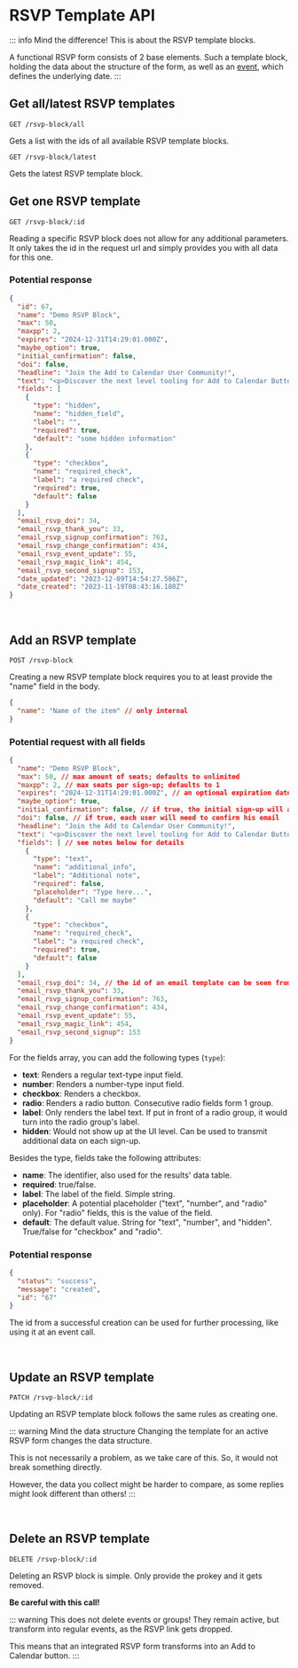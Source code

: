 
# RSVP Template API

::: info Mind the difference!
This is about the RSVP template blocks.

A functional RSVP form consists of 2 base elements. Such a template block, holding the data about the structure of the form, as well as an [event](/api/events.html), which defines the underlying date.
:::

## Get all/latest RSVP templates

```
GET /rsvp-block/all
```

Gets a list with the ids of all available RSVP template blocks.

```
GET /rsvp-block/latest
```

Gets the latest RSVP template block.

## Get one RSVP template

```
GET /rsvp-block/:id
```

Reading a specific RSVP block does not allow for any additional parameters. It only takes the id in the request url and simply provides you with all data for this one.

### Potential response

```json
{
  "id": 67,
  "name": "Demo RSVP Block",
  "max": 50,
  "maxpp": 2,
  "expires": "2024-12-31T14:29:01.000Z",
  "maybe_option": true,
  "initial_confirmation": false,
  "doi": false,
  "headline": "Join the Add to Calendar User Community!",
  "text": "<p>Discover the next level tooling for Add to Calendar Buttons, RSVP, and more. <strong>Made for you! </strong>🫵</p>",
  "fields": [
    {
      "type": "hidden",
      "name": "hidden_field",
      "label": "",
      "required": true,
      "default": "some hidden information"
    },
    {
      "type": "checkbox",
      "name": "required_check",
      "label": "a required check",
      "required": true,
      "default": false
    }
  ],
  "email_rsvp_doi": 34,
  "email_rsvp_thank_you": 33,
  "email_rsvp_signup_confirmation": 763,
  "email_rsvp_change_confirmation": 434,
  "email_rsvp_event_update": 55,
  "email_rsvp_magic_link": 454,
  "email_rsvp_second_signup": 153,
  "date_updated": "2023-12-09T14:54:27.586Z",
  "date_created": "2023-11-19T08:43:16.180Z"
}
```

<br />

## Add an RSVP template

```
POST /rsvp-block
```

Creating a new RSVP template block requires you to at least provide the "name" field in the body.

```json
{
  "name": "Name of the item" // only internal
}
```

### Potential request with all fields

```json
{
  "name": "Demo RSVP Block",
  "max": 50, // max amount of seats; defaults to unlimited
  "maxpp": 2, // max seats per sign-up; defaults to 1
  "expires": "2024-12-31T14:29:01.000Z", // an optional expiration date as ISO 8601 UTC datetime
  "maybe_option": true,
  "initial_confirmation": false, // if true, the initial sign-up will always be "confirmed"
  "doi": false, // if true, each user will need to confirm his email
  "headline": "Join the Add to Calendar User Community!",
  "text": "<p>Discover the next level tooling for Add to Calendar Buttons, RSVP, and more. <strong>Made for you! </strong>🫵</p>", // allowing for <p>, <strong>, <em>, <u>, <h1>, <h2>, <h3>, <h4>, <ul>, <ol>, <li>, <a>
  "fields": [ // see notes below for details
    {
      "type": "text",
      "name": "additional_info",
      "label": "Additional note",
      "required": false,
      "placeholder": "Type here...",
      "default": "Call me maybe"
    },
    {
      "type": "checkbox",
      "name": "required_check",
      "label": "a required check",
      "required": true,
      "default": false
    }
  ],
  "email_rsvp_doi": 34, // the id of an email template can be seen from the url, when opening it in the web app
  "email_rsvp_thank_you": 33,
  "email_rsvp_signup_confirmation": 763,
  "email_rsvp_change_confirmation": 434,
  "email_rsvp_event_update": 55,
  "email_rsvp_magic_link": 454,
  "email_rsvp_second_signup": 153
}
```

For the fields array, you can add the following types (`type`):
* **text**: Renders a regular text-type input field.
* **number**: Renders a number-type input field.
* **checkbox**: Renders a checkbox.
* **radio**: Renders a radio button. Consecutive radio fields form 1 group.
* **label**: Only renders the label text. If put in front of a radio group, it would turn into the radio group's label.
* **hidden**: Would not show up at the UI level. Can be used to transmit additional data on each sign-up.

Besides the type, fields take the following attributes:
* **name**: The identifier, also used for the results' data table.
* **required**: true/false.
* **label**: The label of the field. Simple string.
* **placeholder**: A potential placeholder ("text", "number", and "radio" only). For "radio" fields, this is the value of the field.
* **default**: The default value. String for "text", "number", and "hidden". True/false for "checkbox" and "radio".

### Potential response

```json
{
  "status": "success",
  "message": "created",
  "id": "67"
}
```

The id from a successful creation can be used for further processing, like using it at an event call.

<br />

## Update an RSVP template

```
PATCH /rsvp-block/:id
```

Updating an RSVP template block follows the same rules as creating one.

::: warning Mind the data structure
Changing the template for an active RSVP form changes the data structure.

This is not necessarily a problem, as we take care of this. So, it would not break something directly.

However, the data you collect might be harder to compare, as some replies might look different than others!
:::

<br />

## Delete an RSVP template

```
DELETE /rsvp-block/:id
```

Deleting an RSVP block is simple. Only provide the prokey and it gets removed.

**Be careful with this call!**

::: warning This does not delete events or groups!
They remain active, but transform into regular events, as the RSVP link gets dropped.

This means that an integrated RSVP form transforms into an Add to Calendar button.
:::
